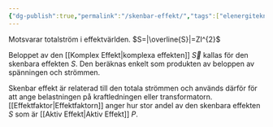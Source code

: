 ```yaml
---
{"dg-publish":true,"permalink":"/skenbar-effekt/","tags":["elenergiteknik"]}
---
```


Motsvarar totalström i effektvärlden.
$S=|\overline{S}|=ZI^{2}$

Beloppet av den [[Komplex Effekt\|komplexa effekten]] $\vec{S}$ kallas för den skenbara effekten $S$. Den beräknas enkelt som produkten av beloppen av spänningen och strömmen. 

Skenbar effekt är relaterad till den totala strömmen och används därför för att ange belastningen på kraftledningen eller transformatorn. [[Effektfaktor\|Effektfaktorn]] anger hur stor andel av den skenbara effekten $S$ som är [[Aktiv Effekt\|Aktiv Effekt]] $P$.